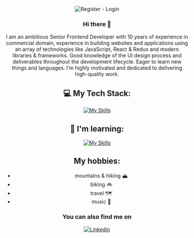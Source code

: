 <div align="center">

![Register - Login](https://github.com/bleir/bleir/assets/19537815/d034e277-608a-40a5-b599-57a72c40a161)

### Hi there 👋

I am an ambitious Senior Frontend Developer with 10 years of experience in commercial domain, experience in building websites and applications using an array of technologies like JavaScript, React & Redux and modern libraries & frameworks. Good knowledge of the UI design process and deliverables throughout the development lifecycle. Eager to learn new things and languages. I’m highly motivated and dedicated to delivering high-quality work.


## 💻 My Tech Stack: ##
[![My Skills](https://skillicons.dev/icons?i=html,css,sass,js,ts,react,redux,nextjs)](https://skillicons.dev)

## 📖 I'm learning: ##
[![My Skills](https://skillicons.dev/icons?i=nodejs,mongodb)](https://skillicons.dev)

## My hobbies: ##

<ul style=""list-type: none">
  <li>mountains & hiking 🏔</li>
  <li>biking 🚲</li>
  <li>travel 🗺️</li>
  <li>music 🎵</li>
</ul>


### You can also find me on

<a href="https://www.linkedin.com/in/adam-s-8887226/" target="_blank">
<img src="https://img.shields.io/badge/LinkedIn-0077B5?style=for-the-badge&logo=linkedin&logoColor=white" alt="Linkedin" />
</a>

</div>


<!--
**bleir/bleir** is a ✨ _special_ ✨ repository because its `README.md` (this file) appears on your GitHub profile.

Here are some ideas to get you started:


- 🔭 I’m currently working on ...
- 🌱 I’m currently learning Node.js
- 👯 I’m looking to collaborate on ...
- 🤔 I’m looking for help with ...
- 💬 Ask me about ...
- 📫 How to reach me: ...
- 😄 Pronouns: ...
- ⚡ Fun fact: ...
-->
